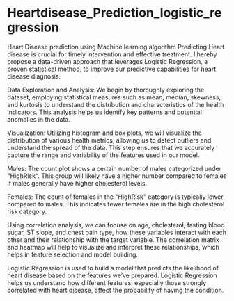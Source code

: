 # Heartdisease_Prediction_logistic_regression
Heart Disease prediction using Machine learning algorithm Predicting Heart disease is crucial for timely intervention and effective treatment. I hereby propose a data-driven approach that leverages Logistic Regression, a proven statistical method, to improve our predictive capabilities for heart disease diagnosis.


Data Exploration and Analysis: We begin by thoroughly exploring the dataset, employing statistical measures such as mean, median, skewness, and kurtosis to understand the distribution and characteristics of the health indicators. This analysis helps us identify key patterns and potential anomalies in the data.

Visualization: Utilizing histogram and box plots, we will visualize the distribution of various health metrics, allowing us to detect outliers and understand the spread of the data. This step ensures that we accurately capture the range and variability of the features used in our model.

Males: The count plot shows a certain number of males categorized under "HighRisk". This group will likely have a higher number compared to females if males generally have higher cholesterol levels.

Females: The count of females in the "HighRisk" category is typically lower compared to males. This indicates fewer females are in the high cholesterol risk category.

Using correlation analysis, we can focuse on age, cholesterol, fasting blood sugar, ST slope, and chest pain type, how these variables interact with each other and their relationship with the target variable. The correlation matrix and heatmap will help to visualize and interpret these relationships, which helps in feature selection and model building.

 Logistic Regression is used to build a model that predicts the likelihood of heart disease based on the features we’ve prepared. Logistic Regression helps us understand how different features, especially those strongly correlated with heart disease, affect the probability of having the condition.
